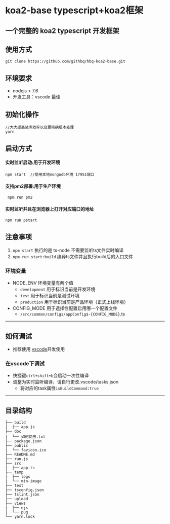 # koa2-base typescript+koa2框架 
## 一个完整的 koa2 typescript 开发框架   
## 使用方式      
```
git clone https://github.com/githbq/hbq-koa2-base.git   
```   

## 环境要求             
- nodejs > 7.6      
- 开发工具：vscode 最佳    

## 初始化操作        
```     
//大大提高装库效率以及更精确版本处理     
yarn    
```     

## 启动方式     
#### 实时监听启动:用于开发环境          
```         
npm start  //使用本地mongodb环境 17951端口  
``` 

#### 支持pm2部署:用于生产环境             
```
 npm run pm2 
```  

#### 实时监听并且在浏览器上打开对应端口的地址        
```     
npm run pstart      
```         

## 注意事项         
1. `npm start` 执行的是 ts-node 不需要监听ts文件实时编译       
2. `npm run start:build` 编译ts文件并且执行build后的入口文件    

### 环境变量                
* NODE_ENV 环境变量有两个值     
    - `development` 用于标识当前是开发环境     
    - `test` 用于标识当前是测试环境        
    - `production` 用于标识当前是产品环境（正式上线环境）  
* CONFIG_MODE 用于选择性配置启用哪一个配置文件      
    - `/src/common/configs/appConfig$-{CONFIG_MODE}`.ts 
---          

## 如何调试         
- 推荐使用 [vscode](https://code.visualstudio.com)开发使用    

### 在vscode下调试              
- 快捷键`ctrl+shift+b`会启动一次性编译         
- 调整为实时监听编译，请自行更改.vscode/tasks.json         
    - 将对应的task属性`isBuildCommand:true`   
---             

## 目录结构         
```  
├── build
|  ├── app.js 
├── doc
|  └── 如何使用.txt
├── package.json
├── public
|  └── favicon.ico
├── README.md
├── run.js
├── src
|  ├── app.ts 
├── temp
|  ├── logs
|  └── min-image
├── test 
├── tsconfig.json
├── tslint.json
├── upload 
├── views
|  ├── ejs
|  └── pug
└── yarn.lock
```
 
 
